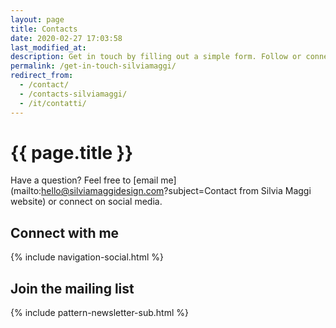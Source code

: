 ```yaml
---
layout: page
title: Contacts
date: 2020-02-27 17:03:58
last_modified_at:
description: Get in touch by filling out a simple form. Follow or connect on social media such as LinkedIn and Flickr. Subscribe to my newsletter.
permalink: /get-in-touch-silviamaggi/
redirect_from:
  - /contact/
  - /contacts-silviamaggi/
  - /it/contatti/
---
```

# {{ page.title }}

Have a question? Feel free to [email me](mailto:hello@silviamaggidesign.com?subject=Contact from Silvia Maggi website) or connect on social media.

## Connect with me

{% include navigation-social.html %}

## Join the mailing list

{% include pattern-newsletter-sub.html %}